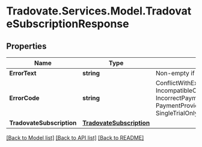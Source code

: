 # Tradovate.Services.Model.TradovateSubscriptionResponse
## Properties

Name | Type | Description | Notes
------------ | ------------- | ------------- | -------------
**ErrorText** | **string** | Non-empty if the request failed | [optional] 
**ErrorCode** | **string** | ConflictWithExisting, DowngradeNotAllowed, IncompatibleCMEMarketDataSubscriptionPlans, IncorrectPaymentMethod, InsufficientFunds, PaymentProviderError, PlanDiscontinued, SingleTrialOnly, Success, UnknownError | [optional] 
**TradovateSubscription** | [**TradovateSubscription**](TradovateSubscription.md) |  | [optional] 

[[Back to Model list]](../README.md#documentation-for-models) [[Back to API list]](../README.md#documentation-for-api-endpoints) [[Back to README]](../README.md)

